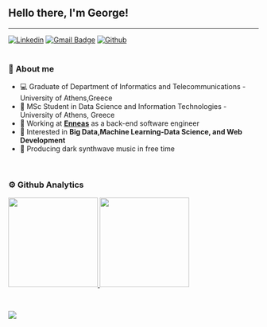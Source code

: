 ## Hello there, I'm George!
---
[![Linkedin](https://img.shields.io/badge/-LinkedIn-blue?style=flat&logo=Linkedin&logoColor=white)](https://www.linkedin.com/in/giorgosrouv/)
[![Gmail Badge](https://img.shields.io/badge/-Gmail-c14438?style=flat-square&logo=Gmail&logoColor=white&link=mailto:giorgosrouvv@gmail.com)](mailto:giorgosrouvv@gmail.com)
[![Github](https://img.shields.io/badge/-Github-000?style=flat&logo=Github&logoColor=white)](https://github.com/GeoRouv)
<br><br>
### 🧐 **About me**
- 💻 Graduate of Department of Informatics and Telecommunications - University of Athens,Greece
- 💾 MSc Student in Data Science and Information Technologies - University of Athens, Greece
- 💼 Working at **[Enneas](https://enneas.gr/)** as a back-end software engineer
- 💭 Interested in  **Big Data,Machine Learning-Data Science, and Web Development**
- 👾 Producing dark synthwave music in free time

<br>

### ⚙️ Github Analytics

<p align="left">
<a href="https://github.com/GeoRouv">
  <img height="180em" src="https://github-readme-stats.vercel.app/api/top-langs/?username=GeoRouv&layout=compact&theme=tokyonight&hide=ruby"/>
  <img height="180em" src="https://github-readme-stats.vercel.app/api?username=GeoRouv&count_private=true&theme=tokyonight&show_icons=true&hide=issues,contribs"/>
</a>
</p>

<br>



![](https://komarev.com/ghpvc/?username=GeoRouv&label=Profile+Views)
